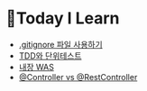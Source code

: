 # 📂Today I Learn


- [.gitignore 파일 사용하기](2021-05-31-gitignore.md)
- [TDD와 단위테스트](2021-05-31-TDD-단위테스트.md)
- [내장 WAS](2021-05-31-내장WAS.md)
- [@Controller vs @RestController](2021-06-02-RestController.md)